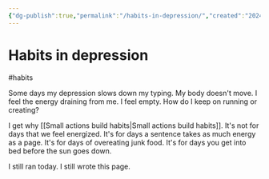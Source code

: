 ```yaml
---
{"dg-publish":true,"permalink":"/habits-in-depression/","created":"2024-01-09T16:42:27.750+09:00","updated":"2024-01-09T16:49:56.282+09:00"}
---
```


# Habits in depression

#habits 

Some days my depression slows down my typing. My body doesn't move. I feel the energy draining from me. I feel empty. How do I keep on running or creating?

I get why [[Small actions build habits\|Small actions build habits]]. It's not for days that we feel energized. It's for days a sentence takes as much energy as a page. It's for days of overeating junk food. It's for days you get into bed before the sun goes down.

I still ran today. I still wrote this page.
